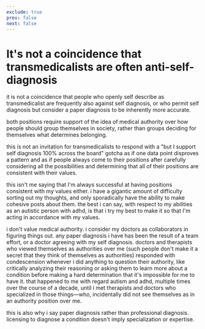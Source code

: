```yaml
---
exclude: true
prev: false
next: false
---
```

# It's not a coincidence that transmedicalists are often anti-self-diagnosis

it is not a coincidence that people who openly self describe as transmedicalist are frequently also against self diagnosis, or who permit self diagnosis but consider a paper diagnosis to be inherently more accurate.

both positions require support of the idea of medical authority over how people should group themselves in society, rather than groups deciding for themselves what determines belonging.

this is not an invitation for transmedicalists to respond with a "but I support self diagnosis 100% across the board" gotcha as if one data point disproves a pattern and as if people always come to their positions after carefully considering all the possibilities and determining that all of their positions are consistent with their values.

this isn't me saying that I'm always successful at having positions consistent with my values either. i have a gigantic amount of difficulty sorting out my thoughts, and only sporadically have the ability to make cohesive posts about them. the best i can say, with respect to my abilities as an autistic person with adhd, is that i try my best to make it so that I'm acting in accordance with my values.

i don't value medical authority. i consider my doctors as collaborators in figuring things out. any paper diagnosis i have has been the result of a team effort, or a doctor agreeing with my self diagnosis. doctors and therapists who viewed themselves as authorities over me (such people don't make it a secret that they think of themselves as authorities) responded with condescension whenever i did anything to question their authority, like critically analyzing their reasoning or asking them to learn more about a condition before making a hard determination that it's impossible for me to have it. that happened to me with regard autism and adhd, multiple times over the course of a decade, until i met therapists and doctors who specialized in those things—who, incidentally did not see themselves as in an authority position over me.

this is also why i say paper diagnosis rather than professional diagnosis. licensing to diagnose a condition doesn't imply specialization or expertise. 

